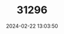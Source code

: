 ---
title: "31296"
category: "Caryocar costaricense"
draft: false
date: 2024-02-22 13:03:50
languages:
  Spanish; Castilian: ["Ajillo", "Ajo", "Manú", "Plomillo"]
---